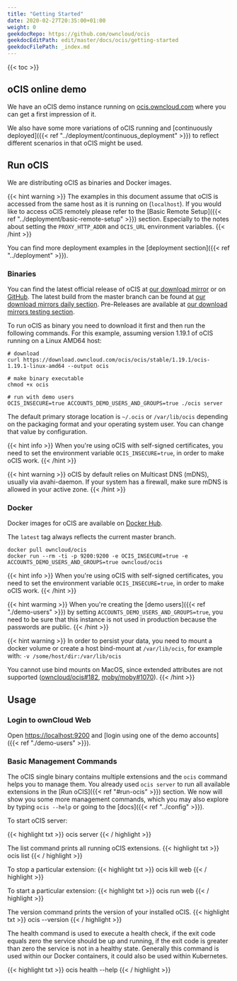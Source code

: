 ```yaml
---
title: "Getting Started"
date: 2020-02-27T20:35:00+01:00
weight: 0
geekdocRepo: https://github.com/owncloud/ocis
geekdocEditPath: edit/master/docs/ocis/getting-started
geekdocFilePath: _index.md
---
```


{{< toc >}}

## oCIS online demo

We have an oCIS demo instance running on [ocis.owncloud.com](https://ocis.owncloud.com) where you can get a first impression of it.

We also have some more variations of oCIS running and [continuously deployed]({{< ref "../deployment/continuous_deployment" >}}) to reflect different scenarios in that oCIS might be used.

## Run oCIS

We are distributing oCIS as binaries and Docker images.

{{< hint warning >}}
The examples in this document assume that oCIS is accessed from the same host as it is running on (`localhost`). If you would like
to access oCIS remotely please refer to the [Basic Remote Setup]({{< ref "../deployment/basic-remote-setup" >}}) section. Especially
to the notes about setting the `PROXY_HTTP_ADDR` and `OCIS_URL` environment variables.
{{< /hint >}}

You can find more deployment examples in the [deployment section]({{< ref "../deployment" >}}).

### Binaries

You can find the latest official release of oCIS at [our download mirror](https://download.owncloud.com/ocis/ocis/stable/) or on [GitHub](https://github.com/owncloud/ocis/releases).
The latest build from the master branch can be found at [our download mirrors daily section](https://download.owncloud.com/ocis/ocis/daily/). Pre-Releases are available at [our download mirrors testing section](https://download.owncloud.com/ocis/ocis/testing/).

To run oCIS as binary you need to download it first and then run the following commands.
For this example, assuming version 1.19.1 of oCIS running on a Linux AMD64 host:

```console
# download
curl https://download.owncloud.com/ocis/ocis/stable/1.19.1/ocis-1.19.1-linux-amd64 --output ocis

# make binary executable
chmod +x ocis

# run with demo users
OCIS_INSECURE=true ACCOUNTS_DEMO_USERS_AND_GROUPS=true ./ocis server
```

The default primary storage location is `~/.ocis` or `/var/lib/ocis` depending on the packaging format and your operating system user. You can change that value by configuration.

{{< hint info >}}
When you're using oCIS with self-signed certificates, you need to set the environment variable `OCIS_INSECURE=true`, in order to make oCIS work.
{{< /hint >}}

{{< hint warning >}}
oCIS by default relies on Multicast DNS (mDNS), usually via avahi-daemon. If your system has a firewall, make sure mDNS is allowed in your active zone.
{{< /hint >}}

### Docker

Docker images for oCIS are available on [Docker Hub](https://hub.docker.com/r/owncloud/ocis).

The `latest` tag always reflects the current master branch.

```console
docker pull owncloud/ocis
docker run --rm -ti -p 9200:9200 -e OCIS_INSECURE=true -e ACCOUNTS_DEMO_USERS_AND_GROUPS=true owncloud/ocis
```

{{< hint info >}}
When you're using oCIS with self-signed certificates, you need to set the environment variable `OCIS_INSECURE=true`, in order to make oCIS work.
{{< /hint >}}

{{< hint warming >}}
When you're creating the [demo users]({{< ref "./demo-users" >}}) by setting `ACCOUNTS_DEMO_USERS_AND_GROUPS=true`, you need to be sure that this instance is not used in production because the passwords are public.
{{< /hint >}}

{{< hint warning >}}
In order to persist your data, you need to mount a docker volume or create a host bind-mount at `/var/lib/ocis`, for example with: `-v /some/host/dir:/var/lib/ocis`

You cannot use bind mounts on MacOS, since extended attributes are not supported ([owncloud/ocis#182](https://github.com/owncloud/ocis/issues/182), [moby/moby#1070](https://github.com/moby/moby/issues/1070)).
{{< /hint >}}

## Usage

### Login to ownCloud Web

Open [https://localhost:9200](https://localhost:9200) and [login using one of the demo accounts]({{< ref "./demo-users" >}}).

### Basic Management Commands

The oCIS single binary contains multiple extensions and the `ocis` command helps you to manage them. You already used `ocis server` to run all available extensions in the [Run oCIS]({{< ref "#run-ocis" >}}) section. We now will show you some more management commands, which you may also explore by typing `ocis --help` or going to the [docs]({{< ref "../config" >}}).

To start oCIS server:

{{< highlight txt >}}
ocis server
{{< / highlight >}}

The list command prints all running oCIS extensions.
{{< highlight txt >}}
ocis list
{{< / highlight >}}

To stop a particular extension:
{{< highlight txt >}}
ocis kill web
{{< / highlight >}}

To start a particular extension:
{{< highlight txt >}}
ocis run web
{{< / highlight >}}

The version command prints the version of your installed oCIS.
{{< highlight txt >}}
ocis --version
{{< / highlight >}}

The health command is used to execute a health check, if the exit code equals zero the service should be up and running, if the exit code is greater than zero the service is not in a healthy state. Generally this command is used within our Docker containers, it could also be used within Kubernetes.

{{< highlight txt >}}
ocis health --help
{{< / highlight >}}
